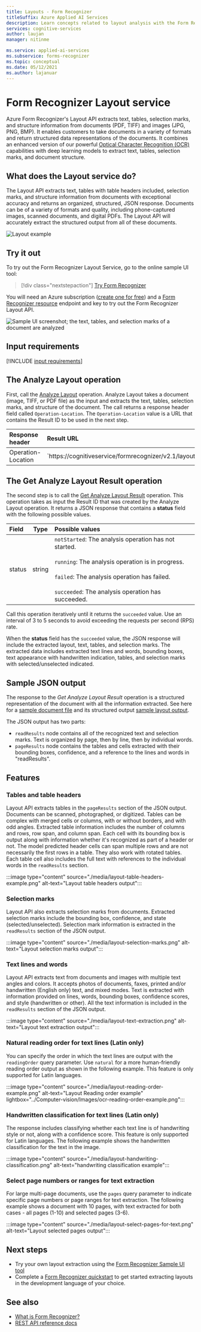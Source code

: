 ```yaml
---
title: Layouts - Form Recognizer
titleSuffix: Azure Applied AI Services
description: Learn concepts related to layout analysis with the Form Recognizer API - usage and limits.
services: cognitive-services
author: laujan
manager: nitinme

ms.service: applied-ai-services
ms.subservice: forms-recognizer
ms.topic: conceptual
ms.date: 05/12/2021
ms.author: lajanuar
---
```


# Form Recognizer Layout service

Azure Form Recognizer's Layout API extracts text, tables, selection marks, and structure information from documents (PDF, TIFF) and images (JPG, PNG, BMP). It enables customers to take documents in a variety of formats and return structured data representations of the documents. It combines an enhanced version of our powerful [Optical Character Recognition (OCR)](../computer-vision/overview-ocr.md) capabilities with deep learning models to extract text, tables, selection marks, and document structure.

## What does the Layout service do?

The Layout API extracts text, tables with table headers included, selection marks, and structure information from documents with exceptional accuracy and returns an organized, structured, JSON response. Documents can be of a variety of formats and quality, including  phone-captured images, scanned documents, and digital PDFs. The Layout API will accurately extract the structured output from all of these documents.

![Layout example](./media/layout-demo.gif)

## Try it out

To try out the Form Recognizer Layout Service, go to the online sample UI tool:

> [!div class="nextstepaction"]
> [Try Form Recognizer](https://aka.ms/fott-2.1-ga)

You will need an Azure subscription ([create one for free](https://azure.microsoft.com/free/cognitive-services)) and a [Form Recognizer resource](https://ms.portal.azure.com/#create/Microsoft.CognitiveServicesFormRecognizer) endpoint and key to try out the Form Recognizer Layout API.

![Sample UI screenshot; the text, tables, and selection marks of a document are analyzed](./media/analyze-layout.png)

## Input requirements

[!INCLUDE [input requirements](./includes/input-requirements-receipts.md)]

## The Analyze Layout operation

First, call the [Analyze Layout](https://westcentralus.dev.cognitive.microsoft.com/docs/services/form-recognizer-api-v2-1/operations/AnalyzeLayoutAsync) operation. Analyze Layout takes a document (image, TIFF, or PDF file) as the input and extracts the text, tables, selection marks, and structure of the document. The call returns a response header field called `Operation-Location`. The `Operation-Location` value is a URL that contains the Result ID to be used in the next step.

|Response header| Result URL |
|:-----|:----|
|Operation-Location | `https://cognitiveservice/formrecognizer/v2.1/layout/analyzeResults/{resultId}' |

## The Get Analyze Layout Result operation

The second step is to call the [Get Analyze Layout Result](https://westcentralus.dev.cognitive.microsoft.com/docs/services/form-recognizer-api-v2-1/operations/GetAnalyzeLayoutResult) operation. This operation takes as input the Result ID that was created by the Analyze Layout operation. It returns a JSON response that contains a **status** field with the following possible values.

|Field| Type | Possible values |
|:-----|:----:|:----|
|status | string | `notStarted`: The analysis operation has not started.<br /><br />`running`: The analysis operation is in progress.<br /><br />`failed`: The analysis operation has failed.<br /><br />`succeeded`: The analysis operation has succeeded.|

Call this operation iteratively until it returns the `succeeded` value. Use an interval of 3 to 5 seconds to avoid exceeding the requests per second (RPS) rate.

When the **status** field has the `succeeded` value, the JSON response will include the extracted layout, text, tables, and selection marks. The extracted data includes extracted text lines and words, bounding boxes, text appearance with handwritten indication, tables, and selection marks with selected/unselected indicated.

## Sample JSON output

The response to the *Get Analyze Layout Result* operation is a structured representation of the document with all the information extracted.
See here for a [sample document file](https://github.com/Azure-Samples/cognitive-services-REST-api-samples/tree/master/curl/form-recognizer/sample-layout.pdf) and its structured output [sample layout output](https://github.com/Azure-Samples/cognitive-services-REST-api-samples/tree/master/curl/form-recognizer/sample-layout-output.json).

The JSON output has two parts:

* `readResults` node contains all of the recognized text and selection marks. Text is organized by page, then by line, then by individual words.
* `pageResults` node contains the tables and cells extracted with their bounding boxes, confidence, and a reference to the lines and words in "readResults".

## Features

### Tables and table headers

Layout API extracts tables in the `pageResults` section of the JSON output. Documents can be scanned, photographed, or digitized. Tables can be complex with merged cells or columns, with or without borders, and with odd angles. Extracted table information includes the number of columns and rows, row span, and column span. Each cell with its bounding box is output along with information whether it's recognized as part of a header or not. The model predicted header cells can span multiple rows and are not necessarily the first rows in a table. They also work with rotated tables. Each table cell also includes the full text with references to the individual words in the `readResults` section.

:::image type="content" source="./media/layout-table-headers-example.png" alt-text="Layout table headers output":::

### Selection marks

Layout API also extracts selection marks from documents. Extracted selection marks include the bounding box, confidence, and state (selected/unselected). Selection mark information is extracted in the `readResults` section of the JSON output.

:::image type="content" source="./media/layout-selection-marks.png" alt-text="Layout selection marks output":::

### Text lines and words

Layout API extracts text from documents and images with multiple text angles and colors. It accepts photos of documents, faxes, printed and/or handwritten (English only) text, and mixed modes. Text is extracted with information provided on lines, words, bounding boxes, confidence scores, and style (handwritten or other). All the text information is included in the `readResults` section of the JSON output.

:::image type="content" source="./media/layout-text-extraction.png" alt-text="Layout text extraction output":::

### Natural reading order for text lines (Latin only)

You can specify the order in which the text lines are output with the `readingOrder` query parameter. Use `natural` for a more human-friendly reading order output as shown in the following example. This feature is only supported for Latin languages.

:::image type="content" source="./media/layout-reading-order-example.png" alt-text="Layout Reading order example" lightbox="../Computer-vision/Images/ocr-reading-order-example.png":::

### Handwritten classification for text lines (Latin only)

The response includes classifying whether each text line is of handwriting style or not, along with a confidence score. This feature is only supported for Latin languages. The following example shows the handwritten classification for the text in the image.

:::image type="content" source="./media/layout-handwriting-classification.png" alt-text="handwriting classification example":::

### Select page numbers or ranges for text extraction

For large multi-page documents, use the `pages` query parameter to indicate specific page numbers or page ranges for text extraction. The following example shows a document with 10 pages, with text extracted for both cases - all pages (1-10) and selected pages (3-6).

:::image type="content" source="./media/layout-select-pages-for-text.png" alt-text="Layout selected pages output":::

## Next steps

* Try your own layout extraction using the [Form Recognizer Sample UI tool](https://aka.ms/fott-2.1-ga)
* Complete a [Form Recognizer quickstart](quickstarts/client-library.md#analyze-layout) to get started extracting layouts in the development language of your choice.

## See also

* [What is Form Recognizer?](./overview.md)
* [REST API reference docs](https://westcentralus.dev.cognitive.microsoft.com/docs/services/form-recognizer-api-v2-1/operations/AnalyzeLayoutAsync)
